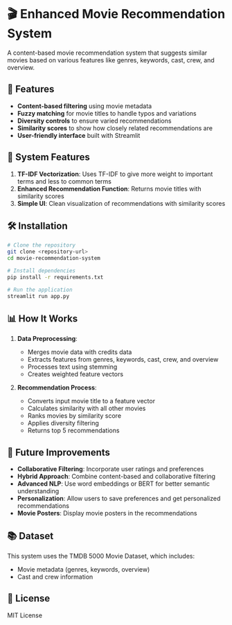 # 🎬 Enhanced Movie Recommendation System

A content-based movie recommendation system that suggests similar movies based on various features like genres, keywords, cast, crew, and overview.

## 🌟 Features

- **Content-based filtering** using movie metadata
- **Fuzzy matching** for movie titles to handle typos and variations
- **Diversity controls** to ensure varied recommendations
- **Similarity scores** to show how closely related recommendations are
- **User-friendly interface** built with Streamlit

## 🚀 System Features

1. **TF-IDF Vectorization**: Uses TF-IDF to give more weight to important terms and less to common terms
2. **Enhanced Recommendation Function**: Returns movie titles with similarity scores
3. **Simple UI**: Clean visualization of recommendations with similarity scores

## 🛠️ Installation

```bash
# Clone the repository
git clone <repository-url>
cd movie-recommendation-system

# Install dependencies
pip install -r requirements.txt

# Run the application
streamlit run app.py
```

## 📊 How It Works

1. **Data Preprocessing**:
   - Merges movie data with credits data
   - Extracts features from genres, keywords, cast, crew, and overview
   - Processes text using stemming
   - Creates weighted feature vectors

2. **Recommendation Process**:
   - Converts input movie title to a feature vector
   - Calculates similarity with all other movies
   - Ranks movies by similarity score
   - Applies diversity filtering
   - Returns top 5 recommendations

## 🔮 Future Improvements

- **Collaborative Filtering**: Incorporate user ratings and preferences
- **Hybrid Approach**: Combine content-based and collaborative filtering
- **Advanced NLP**: Use word embeddings or BERT for better semantic understanding
- **Personalization**: Allow users to save preferences and get personalized recommendations
- **Movie Posters**: Display movie posters in the recommendations

## 📚 Dataset

This system uses the TMDB 5000 Movie Dataset, which includes:
- Movie metadata (genres, keywords, overview)
- Cast and crew information

## 📝 License

MIT License
